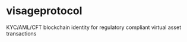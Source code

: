 # visageprotocol
KYC/AML/CFT blockchain identity for regulatory compliant virtual asset transactions
